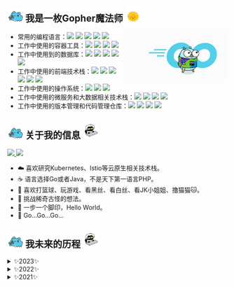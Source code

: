 ## <img src="./gif/capoo-bugcat.gif" width=36px> 我是一枚Gopher魔法师 <img src="./gif/blob-sun.gif" width=36px>

<img align="right" src="./gif/gopher.gif" width="240px">

- 常用的编程语言：<a href="https://github.com/golang/go"><img src="https://img.shields.io/badge/-Golang-F5F5F5?style=flat&logo=go&logoColor=00ADD8&labelColor=F0F8FF&color=00BFFF"></a> <a href="https://github.com/cplusplus"><img src="https://img.shields.io/badge/-C++-007ACC?style=flat&logo=cplusplus&labelColor=004482&color=649AD2"></a> <a href="https://github.com/kotlin"><img src="https://img.shields.io/badge/-Koltin-F5F5F5?style=flat&logo=kotlin&labelColor=F0F8FF&color=7E52FF"></a> <a href="https://github.com/python"><img src="https://img.shields.io/badge/-Python-F5F5F5?style=flat&logo=python&labelColor=F0F8FF&color=336A99"></a> <a href="https://github.com/topics/javascript"><img src="https://img.shields.io/badge/-JavaScript-F5F5F5?style=flat&logo=JavaScript&labelColor=20232A&color=F7DF1C"></a>
- 工作中使用的容器工具：<a href="https://github.com/kubernetes/kubernetes"><img src="https://img.shields.io/badge/-Kubernetes-F5F5F5?style=flat&logo=Kubernetes&logoColor=316CE6&labelColor=F0F8FF&color=008AEC"></a> <a href="https://github.com/istio"><img src="https://img.shields.io/badge/-Istis-F5F5F5?style=flat&logo=Istio&logoColor=4A69A5&labelColor=F0F8FF&color=4A69A5"></a> <a href="https://github.com/docker"><img src="https://img.shields.io/badge/-Docker-F5F5F5?style=flat&logo=docker&labelColor=F0F8FF&color=2491E5"></a> <a href="https://github.com/containerd"><img src="https://img.shields.io/badge/-Containerd-F5F5F5?style=flat&logo=containerd&labelColor=363636&color=4169E1&logoColor=00BFFF"></a>
- 工作中使用到的数据库：<a href="https://github.com/mysql"><img src="https://img.shields.io/badge/-MySQL-30688F?style=flat&logo=mysql&labelColor=FFFFFF&color=4479A1"></a> <a href="https://github.com/redis/redis"><img src="https://img.shields.io/badge/-Redis-D22D25?style=flat&logo=redis&labelColor=FFFFFF&color=D92B27"></a> <a href="https://github.com/postgres"><img src="https://img.shields.io/badge/-PostgreSQL-336790?style=flat&logo=postgresql&labelColor=9FCAEB&color=336790"></a> <a href="https://github.com/mongodb"><img src="https://img.shields.io/badge/-MongoDB-13aa52?style=flat&logo=mongodb&labelColor=001F2C&color=13aa52"></a> <a href="https://github.com/apache/cassandra"><img src="https://img.shields.io/badge/-Apache%20Cassandra-13aa52?style=flat&logo=apachecassandra&labelColor=001F2C&color=B6DFF3"></a>
- 工作中使用的前端技术栈：<a href="https://github.com/facebook/react"><img src="https://img.shields.io/badge/-React%20Native-20232A?style=flat&logo=react&logoColor=61DAFB&labelColor=20232A&color=00D8FE"></a> <a href="https://github.com/vuejs/vue"><img src="https://img.shields.io/badge/-Vue-2B3A42?style=flat&logo=Vue.js&labelColor=2B3A42&color=3FB883"></a> <a href="https://github.com/microsoft/TypeScript"><img src="https://img.shields.io/badge/-TypeScript-F5F5F5?style=flat&logo=TypeScript&labelColor=2B3A42&color=2F73BF"></a> <a href="https://github.com/flutter/flutter"><img src="https://img.shields.io/badge/-Flutter-4682B4?style=flat&logo=flutter&logoColor=00BFFF&labelColor=2B3A42&color=00BFFF"></a> <a href="https://github.com/webpack/webpack"><img src="https://img.shields.io/badge/-Webpack-2B3A42?style=flat&logo=webpack&labelColor=2B3A42&color=1B78C0"></a> <a href="https://github.com/nodejs/node"><img src="https://img.shields.io/badge/-Node.js-2B3A42?style=flat&logo=nodedotjs&labelColor=2B3A42&color=44843D"></a>
- 工作中使用的操作系统：<a href="https://www.apple.com"><img src="https://img.shields.io/badge/-MacOS-007ACC?style=flat&logo=macos&labelColor=EBF0F5&color=1CA6F6&logoColor=8F8F8F"></a> <a href="https://github.com/ubuntu"><img src="https://img.shields.io/badge/-Ubuntu-EE7020?style=flat&logo=ubuntu&labelColor=FFFFFF&color=EE7020"></a> <a href="https://www.kali.org/"><img src="https://img.shields.io/badge/-Kali%20Linux-007ACC?style=flat&logo=kalilinux&labelColor=696969&color=2278FF&logoColor=0000FF"></a>
- 工作中使用的微服务和大数据相关技术栈：<a href="https://github.com/spring-projects"><img src="https://img.shields.io/badge/-Spring Cloud-F5F5F5?style=flat&logo=spring&labelColor=F0F8FF&color=6DB33F"></a> <a href="https://github.com/apache/hadoop"><img src="https://img.shields.io/badge/-Apache%20Hadoop-007ACC?style=flat&logo=apachehadoop&labelColor=2B3A42&color=65CCFF&logoColor=F7DF1C"></a> <a href="https://github.com/apache/spark"><img src="https://img.shields.io/badge/-Apache%20Spark-007ACC?style=flat&logo=apachespark&labelColor=2B3A42&color=FA8072&logoColor=E25A1B"></a> <a href="https://github.com/apache/kafka"><img src="https://img.shields.io/badge/-Apache%20Kafka-007ACC?style=flat&logo=apachekafka&labelColor=2B3A42&color=D3D3D3&logoColor=F7F7F7"></a>
- 工作中使用的版本管理和代码管理仓库：<a href="https://git-scm.com/"><img src="https://img.shields.io/badge/-Git-F8F8FF?style=flat&logo=git&labelColor=2B3A42&color=F05033"></a> <a href="https://gitee.com"><img src="https://img.shields.io/badge/-Gitee-C71D23?style=flat&logo=gitee&labelColor=C11B23&color=A9A9A9"></a> <a href="https://github.com"><img src="https://img.shields.io/badge/-GitHub-F5F5F5?style=flat&logo=github&labelColor=181515&color=FFBF9F"></a> <a href="https://about.gitlab.com/"><img src="https://img.shields.io/badge/-GitLab-F5F5F5?style=flat&logo=gitlab&labelColor=181515&color=FC6D25"></a>

## <img src="./gif/capoo-bugcat.gif" width=36px> 关于我的信息 <img src="./gif/giphy.webp" width=36px>

<a href="https://github.com/chen-haotian">
<img src="https://github-readme-stats.vercel.app/api?username=chen-haotian&show_icons=true&theme=tokyonight">
</a>

<a href="https://github.com/chen-haotian">
  <img src="https://github-readme-stats.vercel.app/api/top-langs/?username=chen-haotian&title_color=ffffff&text_color=c9cacc&icon_color=2bbc8a&bg_color=1d1f21&langs_count=3"/>
</a>

- ☁️ 喜欢研究Kubernetes、Istio等云原生相关技术栈。
- ☕️ 语言选择Go或者Java，不是天下第一语言PHP。
- 🏀 喜欢打篮球、玩游戏、看黑丝、看白丝、看JK小姐姐、撸猫猫🐱。
- 🤔 挑战稀奇古怪的想法。
- 👣 一步一个脚印，Hello World。
- 🔭 Go...Go...Go...

## <img src="./gif/capoo-bugcat.gif" width=36px> 我未来的历程 <img src="./gif/giphy.webp" width=36px>

<details>
    <summary>✨2023✨
    </summary>
    bug a little less.
</details>

<details>
    <summary>✨2022✨
    </summary>
    bug a little less.
</details>

<details>
    <summary>✨2021✨
    </summary>
    bug a little less.
</details>